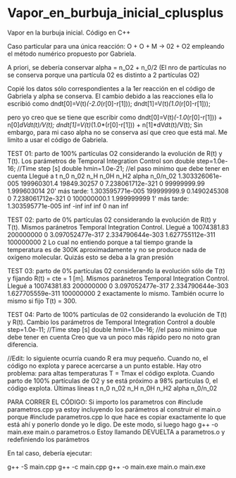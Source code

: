 # Vapor_en_burbuja_inicial_cplusplus
Vapor en la burbuja inicial. Código en C++

Caso particular para una única reacción:
O + O + M -> 02 + O2
empleando el método numérico propuesto por Gabriela.

A priori, se debería conservar
alpha = n_O2 + n_0/2
(El nro de partículas no se conserva porque una partícula 02 es distinto a 2 partículas O2)


Copié los datos sólo correspondientes a la 1er reacción en el código de Gabriela y alpha se conserva. El cambio debido a las reacciones ella lo escribió como
dndt[0]=V(t)*(-2.0*(r[0]-r[1]));
dndt[1]=V(t)*(1.0*(r[0]-r[1]));

pero yo creo que se tiene que escribir como
dndt[0]=V(t)*(-1.0*(r[0]-r[1])) + n[0]*dVdt(t)/V(t);
dndt[1]=V(t)*(1.0*(r[0]-r[1])) + n[1]*dVdt(t)/V(t);
Sin embargo, para mi caso alpha no se conserva así que creo que está mal. Me limito a usar el código de Gabriela.

TEST 01:
parto de 100% partículas O2 considerando la evolución de R(t) y T(t). Los parámetros de Temporal Integration Control son
double step=1.0e-16; //Time step [s]
double hmin=1.0e-21; //el paso minimo que debe tener en cuenta
Llegué a
t                       n_0             n_02            n_H     n_0H                    n_H2    alpha           n_0/n_02
1.303326061e-005        199960301.4     19849.30257     0       7.238061712e-321        0       99999999.99     1.999603014
20' más tarde:
1.303595771e-005        199999999.9     0.1490245308    0       7.238061712e-321        0       100000000.1     1.999999999
1' más tarde:
1.303595771e-005        inf     -inf    inf     inf     0       nan     inf

TEST 02:
parto de 0% partículas 02 considerando la evolución de R(t) y T(t). Mismos paránetros Temporal Integration Control. Llegué a
10074381.83     200000000       0       3.097052477e-317        2.334790644e-303        1.627755112e-311        100000000       2
Lo cual no entiendo porque a tal tiempo grande la temperatura es de 300K aproximadamente y no se produce nada de oxígeno molecular. Quizás esto se deba a la gran presión

TEST 03:
parto de 0% partículas 02 considerando la evolución sólo de T(t) y fijando R(t) = cte = 1 [m]. Mismos paránetros Temporal Integration Control. Llegué a
10074381.83     200000000       0       3.097052477e-317        2.334790644e-303        1.627705559e-311        100000000       2
exactamente lo mismo. También ocurre lo mismo si fijo T(t) = 300.

TEST 04:
Parto de 100% partículas de 02 considerando la evolución de T(t) y R(t). Cambio los parámetros de Temporal Integration Control a
double step=1.0e-11; //Time step [s]
double hmin=1.0e-16; //el paso minimo que debe tener en cuenta
Creo que va un poco más rápido pero no noto gran diferencia.




//Edit: lo siguiente ocurría cuando R era muy pequeño. Cuando no, el código no explota y parece acercarse a un punto estable.
Hay otro problema: para altas temperaturas T = Tmax el código explota.
Cuando parto de 100% partículas de O2 y se está próximo a 98% partículas 0, el código explota. Últimas líneas
t   n_0 n_02    n_H n_0H    n_H2    alpha   n_0/n_02






PARA CORRER EL CÓDIGO:
Si importo los parametros con
#include parametros.cpp
ya estoy incluyendo los parámetros al construir el main.o porque #include parametros.cpp lo que hace es copiar exactamente lo que está ahí y ponerlo donde yo le digo. De este modo, si luego hago
g++ -o main.exe main.o parametros.o
Estoy llamando DEVUELTA a parametros.o y redefiniendo los parámetros

En tal caso, debería ejecutar:

g++ -S main.cpp
g++ -c main.cpp
g++ -o main.exe main.o
main.exe